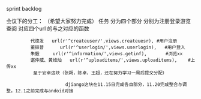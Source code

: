 sprint backlog

会议下的分工：     （希望大家努力完成）
             任务 分为四个部分 分别为注册登录游览查阅 对应四个url 的与之对应的函数
          
             代德发   url(r'^createuser/',views.createuesr), #用户注册
             董振普      url(r'^userlogin/',views.userlogin),   #用户登入
             朱毅     url(r'^information/',views.getinf),       #浏览xx 
             谌仲威、黄维灿   url(r'^uploaditems/',views.uploaditems),    #上传xx
              至于安卓这块（张朔，陈卓，王超，还在努力学习一周后提交分配）
                           
                          djiango这块在11.15日完成各自部分，11.20完成整合与调整。12.1之前完成与andoid对接
                           
